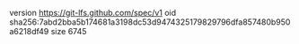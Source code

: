 version https://git-lfs.github.com/spec/v1
oid sha256:7abd2bba5b174681a3198dc53d9474325179829796dfa857480b950a6218df49
size 6745
